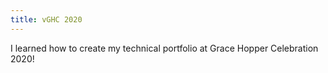 ```yaml
---
title: vGHC 2020
---
```


I learned how to create my technical portfolio at Grace Hopper Celebration
2020!